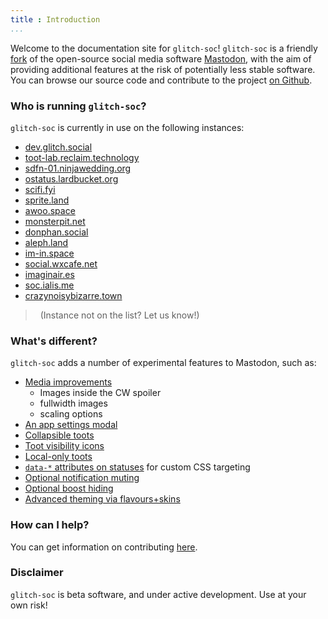 ```yaml
---
title : Introduction
...
```


Welcome to the documentation site for `glitch-soc`!
`glitch-soc` is a friendly [fork][] of the open-source social media software [Mastodon][], with the aim of providing additional features at the risk of potentially less stable software.
You can browse our source code and contribute to the project [on Github][glitch-soc].

###  Who is running `glitch-soc`?

`glitch-soc` is currently in use on the following instances:

- [dev.glitch.social](https://dev.glitch.social/)
- [toot-lab.reclaim.technology](https://toot-lab.reclaim.technology/)
- [sdfn-01.ninjawedding.org](https://sdfn-01.ninjawedding.org/)
- [ostatus.lardbucket.org](https://ostatus.lardbucket.org/)
- [scifi.fyi](https://scifi.fyi/)
- [sprite.land](https://sprite.land)
- [awoo.space](https://awoo.space)
- [monsterpit.net](https://monsterpit.net)
- [donphan.social](https://donphan.social)
- [aleph.land](https://aleph.land)
- [im-in.space](https://im-in.space)
- [social.wxcafe.net](https://social.wxcafe.net)
- [imaginair.es](https://imaginair.es)
- [soc.ialis.me](https://soc.ialis.me)
- [crazynoisybizarre.town](https://crazynoisybizarre.town)


>   (Instance not on the list? Let us know!)

###  What's different?

`glitch-soc` adds a number of experimental features to Mastodon, such as:

- [Media improvements](./features/media/)<br>
  - Images inside the CW spoiler
  - fullwidth images
  - scaling options
- [An app settings modal](./features/app-settings/)
- [Collapsible toots](./features/collapsible-toots/)
- [Toot visibility icons](./features/visibility-icons/)
- [Local-only toots](./features/local-only-toots/)
- [`data-*` attributes on statuses](./features/status-data-attributes/) for custom CSS targeting
- [Optional notification muting](./features/optional-notification-muting/)
- [Optional boost hiding](./features/optional-boost-hiding/)
- [Advanced theming via flavours+skins](./features/themes/)

###  How can I help?

You can get information on contributing [here][Contributing].

###  Disclaimer

`glitch-soc` is beta software, and under active development.
Use at your own risk!

[Contributing]: ./contributing/
[Features]: ./features/
[fork]: https://en.wikipedia.org/wiki/Fork_(software_development)
[glitch-soc]: https://github.com/glitch-soc/mastodon/
[Mastodon]: https://joinmastodon.org/
